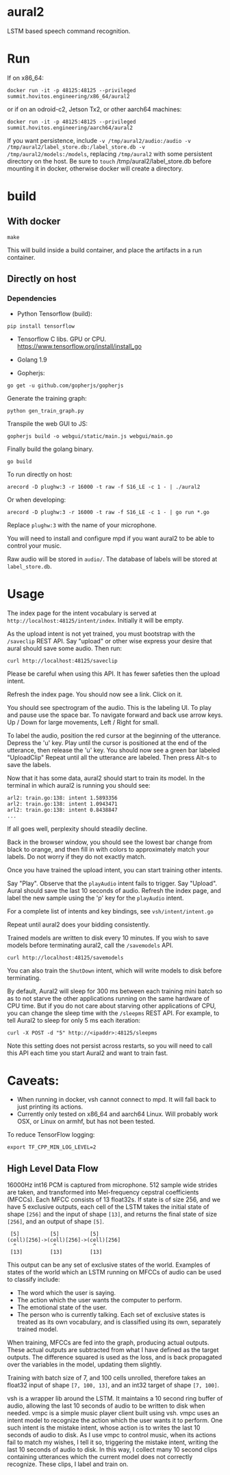 # aural2
LSTM based speech command recognition.

# Run
If on x86_64:
```
docker run -it -p 48125:48125 --privileged summit.hovitos.engineering/x86_64/aural2
```
or if on an odroid-c2, Jetson Tx2, or other aarch64 machines:
```
docker run -it -p 48125:48125 --privileged summit.hovitos.engineering/aarch64/aural2
```

If you want persistence, include `-v /tmp/aural2/audio:/audio -v /tmp/aural2/label_store.db:/label_store.db -v /tmp/aural2/models:/models`, replacing `/tmp/aural2` with some persistent directory on the host.
Be sure to `touch` /tmp/aural2/label_store.db before mounting it in docker, otherwise docker will create a directory.

# build
## With docker
```
make
```
This will build inside a build container, and place the artifacts in a run container.

## Directly on host

### Dependencies
- Python Tensorflow (build):
```
pip install tensorflow
```
- Tensorflow C libs. GPU or CPU. https://www.tensorflow.org/install/install_go

- Golang 1.9
- Gopherjs:
```
go get -u github.com/gopherjs/gopherjs
```

Generate the training graph:
```
python gen_train_graph.py
```
Transpile the web GUI to JS:
```
gopherjs build -o webgui/static/main.js webgui/main.go
```

Finally build the golang binary.
```
go build
```
To run directly on host:
```
arecord -D plughw:3 -r 16000 -t raw -f S16_LE -c 1 - | ./aural2
```
Or when developing:
```
arecord -D plughw:3 -r 16000 -t raw -f S16_LE -c 1 - | go run *.go
```

Replace `plughw:3` with the name of your microphone.

You will need to install and configure mpd if you want aural2 to be able to control your music.

Raw audio will be stored in `audio/`.
The database of labels will be stored at `label_store.db`.

# Usage
The index page for the intent vocabulary is served at `http://localhost:48125/intent/index`.
Initially it will be empty.

As the upload intent is not yet trained, you must bootstrap with the `/saveclip` REST API.
Say "upload" or other wise express your desire that aural should save some audio.
Then run:
```
curl http://localhost:48125/saveclip
```
Please be careful when using this API.
It has fewer safeties then the upload intent.

Refresh the index page. You should now see a link. Click on it.

You should see spectrogram of the audio. This is the labeling UI.
To play and pause use the space bar.
To navigate forward and back use arrow keys.
Up / Down for large movements, Left / Right for small.

To label the audio, position the red cursor at the beginning of the utterance.
Depress the 'u' key.
Play until the cursor is positioned at the end of the utterance, then release the 'u' key.
You should now see a green bar labeled "UploadClip"
Repeat until all the utterance are labeled.
Then press Alt-s to save the labels.

Now that it has some data, aural2 should start to train its model.
In the terminal in which aural2 is running you should see:
```
arl2: train.go:138: intent 1.5893356
arl2: train.go:138: intent 1.0943471
arl2: train.go:138: intent 0.8438847
...
```
If all goes well, perplexity should steadily decline.

Back in the browser window, you should see the lowest bar change from black to orange, and then fill in with colors to approximately match your labels. Do not worry if they do not exactly match.

Once you have trained the upload intent, you can start training other intents.

Say "Play". Observe that the `playAudio` intent fails to trigger.
Say "Upload". Aural should save the last 10 seconds of audio.
Refresh the index page, and label the new sample using the 'p' key for the `playAudio` intent.

For a complete list of intents and key bindings, see `vsh/intent/intent.go`

Repeat until aural2 does your bidding consistently.

Trained models are written to disk every 10 minutes.
If you wish to save models before terminating aural2, call the `/savemodels` API.
```
curl http://localhost:48125/savemodels
```

You can also train the `ShutDown` intent, which will write models to disk before terminating.

By default, Aural2 will sleep for 300 ms between each training mini batch so as to not starve the other applications running on the same hardware of CPU time.
But if you do not care about starving other applications of CPU, you can change the sleep time with the `/sleepms` REST API.
For example, to tell Aural2 to sleep for only 5 ms each iteration:
```
curl -X POST -d "5" http://<ipaddr>:48125/sleepms
```
Note this setting does not persist across restarts, so you will need to call this API each time you start Aural2 and want to train fast.


# Caveats:
- When running in docker, vsh cannot connect to mpd. It will fall back to just printing its actions.
- Currently only tested on x86_64 and aarch64 Linux. Will probably work OSX, or Linux on armhf, but has not been tested.

To reduce TensorFlow logging:
```
export TF_CPP_MIN_LOG_LEVEL=2
```

## High Level Data Flow
16000Hz int16 PCM is captured from microphone.
512 sample wide strides are taken, and transformed into Mel-frequency cepstral coefficients (MFCCs).
Each MFCC consists of 13 float32s.
If state is of size 256, and we have 5 exclusive outputs, each cell of the LSTM takes the initial state of shape `[256]` and the input of shape `[13]`, and returns the final state of size `[256]`, and an output of shape `[5]`.

```
 [5]          [5]          [5]
(cell)[256]->(cell)[256]->(cell)[256]
  ^            ^            ^
 [13]         [13]         [13]
```

This output can be any set of exclusive states of the world.
Examples of states of the world which an LSTM running on MFCCs of audio can be used to classify include:
- The word which the user is saying.
- The action which the user wants the computer to perform.
- The emotional state of the user.
- The person who is currently talking.
Each set of exclusive states is treated as its own vocabulary, and is classified using its own, separately trained model.

When training, MFCCs are fed into the graph, producing actual outputs.
These actual outputs are subtracted from what I have defined as the target outputs.
The difference squared is used as the loss, and is back propagated over the variables in the model, updating them slightly.

Training with batch size of 7, and 100 cells unrolled, therefore takes an float32 input of shape `[7, 100, 13]`, and an int32 target of shape `[7, 100]`.

vsh is a wrapper lib around the LSTM.
It maintains a 10 second ring buffer of audio, allowing the last 10 seconds of audio to be written to disk when needed.
vmpc is a simple music player client built using vsh.
vmpc uses an intent model to recognize the action which the user wants it to perform.
One such intent is the mistake intent, whose action is to writes the last 10 seconds of audio to disk.
As I use vmpc to control music, when its actions fail to match my wishes, I tell it so, triggering the mistake intent, writing the last 10 seconds of audio to disk.
In this way, I collect many 10 second clips containing utterances which the current model does not correctly recognize.
These clips, I label and train on.
